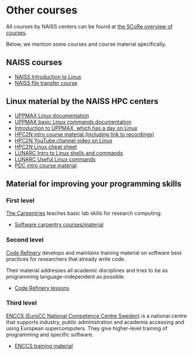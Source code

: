 # Other courses

All courses by NAISS centers can be found at
[the SCoRe overview of courses](https://nbisweden.github.io/SCoRe_user_doc/courses/).

Below, we mention some courses and course material specifically.

## NAISS courses

- [NAISS Introduction to Linux](https://hpc2n.github.io/intro-linux/)
- [NAISS file transfer course](https://uppmax.github.io/naiss_file_transfer_course/)

## Linux material by the NAISS HPC centers

- [UPPMAX Linux documentation](http://docs.uppmax.uu.se/getting_started/linux/)
- [UPPMAX basic Linux commands documentation](http://docs.uppmax.uu.se/getting_started/linux_basics/)
- [Introduction to UPPMAX, which has a day on Linux](https://docs.uppmax.uu.se/courses_workshops/uppmax_intro_course/)
- [HPC2N intro course material (including link to recordings)](https://github.com/hpc2n/intro-course)
- [HPC2N YouTube channel video on Linux](https://www.youtube.com/watch?v=gq4Dvt2LeDg)
- [HPC2N Linux cheat sheet](https://www.hpc2n.umu.se/documentation/guides/linux-cheat-sheet)
- [LUNARC Intro to Linux shells and commands](https://lunarc-documentation.readthedocs.io/en/latest/guides/linux/linux_basics_shell_params/)
- [LUNARC Useful Linux commands](https://lunarc-documentation.readthedocs.io/en/latest/guides/linux/linux_basics_misc/)
- [PDC intro course material](https://pdc-support.github.io/pdc-intro/)

## Material for improving your programming skills

### First level

[The Carpentries](https://carpentries.org/) teaches basic lab skills
for research computing:

- [Software carpentry courses/material](https://software-carpentry.org/lessons/)

### Second level

[Code Refinery](https://coderefinery.org/)
develops and maintains training material on
software best practices for researchers that already write code.

Their material addresses all academic disciplines
and tries to be as programming language-independent as possible.

- [Code Refinery lessons](https://coderefinery.org/lessons/)

### Third level

[ENCCS (EuroCC National Competence Centre Sweden)](https://enccs.se/)
is a national centre that supports industry, public administration
and academia accessing and using European supercomputers.
They give higher-level training of programming and specific software.

- [ENCCS training material](https://enccs.se/lessons/)

